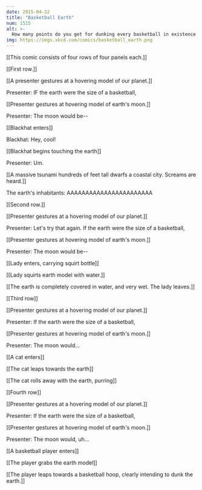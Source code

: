 ```yaml
---
date: 2015-04-22
title: "Basketball Earth"
num: 1515
alt: >-
  How many points do you get for dunking every basketball in existence at once?
img: https://imgs.xkcd.com/comics/basketball_earth.png
---
```

[[This comic consists of four rows of four panels each.]]

[[First row.]]

[[A presenter gestures at a hovering model of our planet.]]

Presenter: IF the earth were the size of a basketball,

[[Presenter gestures at hovering model of earth's moon.]]

Presenter: The moon would be--

[[Blackhat enters]]

Blackhat: Hey, cool!

[[Blackhat begins touching the earth]]

Presenter: Um.

[[A massive tsunami hundreds of feet tall dwarfs a coastal city. Screams are heard.]]

The earth's inhabitants: AAAAAAAAAAAAAAAAAAAAAAA

[[Second row.]]

[[Presenter gestures at a hovering model of our planet.]]

Presenter: Let's try that again. If the earth were the size of a basketball,

[[Presenter gestures at hovering model of earth's moon.]]

Presenter: The moon would be--

[[Lady enters, carrying squirt bottle]]

[[Lady squirts earth model with water.]]

[[The earth is completely covered in water, and very wet. The lady leaves.]]

[[Third row]]

[[Presenter gestures at a hovering model of our planet.]]

Presenter: If the earth were the size of a basketball,

[[Presenter gestures at hovering model of earth's moon.]]

Presenter: The moon would...

[[A cat enters]]

[[The cat leaps towards the earth]]

[[The cat rolls away with the earth, purring]]

[[Fourth row]]

[[Presenter gestures at a hovering model of our planet.]]

Presenter: If the earth were the size of a basketball,

[[Presenter gestures at hovering model of earth's moon.]]

Presenter: The moon would, uh...

[[A basketball player enters]]

[[The player grabs the earth model]]

[[The player leaps towards a basketball hoop, clearly intending to dunk the earth.]]

